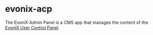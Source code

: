 # evonix-acp
The EvoniX Admin Panel is a CMS app that manages the content of the [EvoniX User Control Panel](https://github.com/iamaul/evonix-ucp/).
